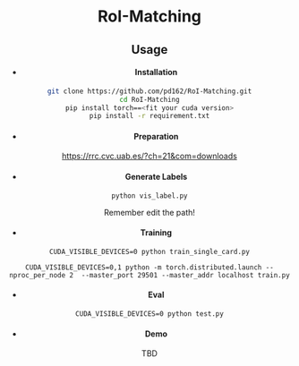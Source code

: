 <center><h1> RoI-Matching


## Usage

- #### Installation

```bash
git clone https://github.com/pd162/RoI-Matching.git
cd RoI-Matching
pip install torch==<fit your cuda version>
pip install -r requirement.txt
```

- #### Preparation

https://rrc.cvc.uab.es/?ch=21&com=downloads

- #### Generate Labels

```
python vis_label.py
```

Remember edit the path!

- #### Training

```
CUDA_VISIBLE_DEVICES=0 python train_single_card.py
```

```
CUDA_VISIBLE_DEVICES=0,1 python -m torch.distributed.launch --nproc_per_node 2  --master_port 29501 --master_addr localhost train.py
```

- #### Eval

```
CUDA_VISIBLE_DEVICES=0 python test.py
```

- #### Demo

TBD



